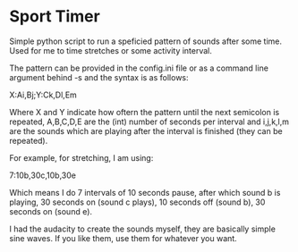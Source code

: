 # Sport Timer

Simple python script to run a speficied pattern of sounds after some time. Used for me to time stretches or some activity interval.

The pattern can be provided in the config.ini file or as a command line argument behind -s and the syntax is as follows:

X:Ai,Bj;Y:Ck,Dl,Em

Where X and Y indicate how oftern the pattern until the next semicolon is repeated, A,B,C,D,E are the (int) number of seconds per interval and i,j,k,l,m are the sounds which are playing after the interval is finished (they can be repeated).

For example, for stretching, I am using:

7:10b,30c,10b,30e

Which means I do 7 intervals of 10 seconds pause, after which sound b is playing, 30 seconds on (sound c plays), 10 seconds off (sound b), 30 seconds on (sound e).

I had the audacity to create the sounds myself, they are basically simple sine waves. If you like them, use them for whatever you want.